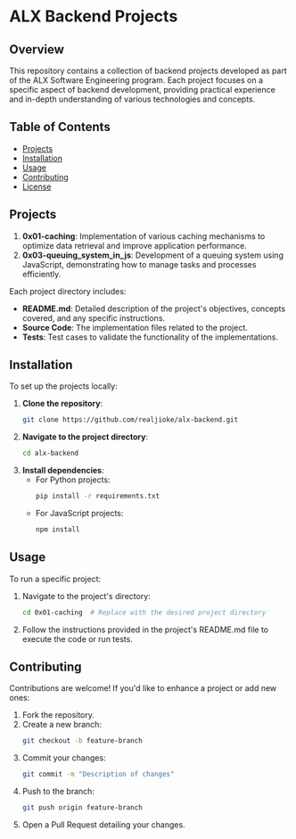 # ALX Backend Projects

## Overview

This repository contains a collection of backend projects developed as part of the ALX Software Engineering program. Each project focuses on a specific aspect of backend development, providing practical experience and in-depth understanding of various technologies and concepts.

## Table of Contents

- [Projects](#projects)
- [Installation](#installation)
- [Usage](#usage)
- [Contributing](#contributing)
- [License](#license)

## Projects

1. **0x01-caching**: Implementation of various caching mechanisms to optimize data retrieval and improve application performance.
2. **0x03-queuing_system_in_js**: Development of a queuing system using JavaScript, demonstrating how to manage tasks and processes efficiently.

Each project directory includes:

- **README.md**: Detailed description of the project's objectives, concepts covered, and any specific instructions.
- **Source Code**: The implementation files related to the project.
- **Tests**: Test cases to validate the functionality of the implementations.

## Installation

To set up the projects locally:

1. **Clone the repository**:
   ```bash
   git clone https://github.com/realjioke/alx-backend.git
   ```
2. **Navigate to the project directory**:
   ```bash
   cd alx-backend
   ```
3. **Install dependencies**:
   - For Python projects:
     ```bash
     pip install -r requirements.txt
     ```
   - For JavaScript projects:
     ```bash
     npm install
     ```

## Usage

To run a specific project:

1. Navigate to the project's directory:
   ```bash
   cd 0x01-caching  # Replace with the desired project directory
   ```
2. Follow the instructions provided in the project's README.md file to execute the code or run tests.

## Contributing

Contributions are welcome! If you'd like to enhance a project or add new ones:

1. Fork the repository.
2. Create a new branch:
   ```bash
   git checkout -b feature-branch
   ```
3. Commit your changes:
   ```bash
   git commit -m "Description of changes"
   ```
4. Push to the branch:
   ```bash
   git push origin feature-branch
   ```
5. Open a Pull Request detailing your changes.
